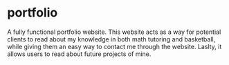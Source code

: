 # portfolio
A fully functional portfolio website. This website acts as a way for potential clients to read about my knowledge in both math tutoring and basketball, while giving them an easy way to contact me through the website. Laslty, it allows users to read about future projects of mine. 
